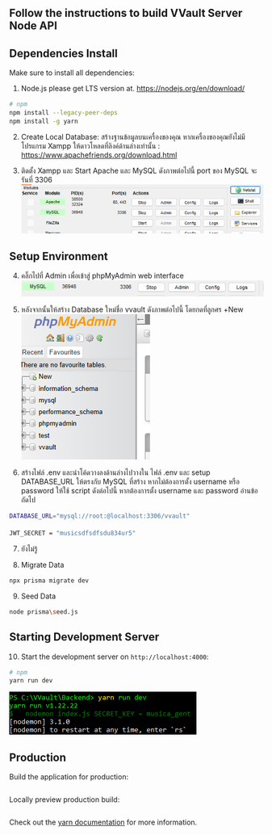 
## Follow the instructions to build VVault Server Node API
## Dependencies Install
Make sure to install all dependencies:

1. Node.js please get LTS version at.
https://nodejs.org/en/download/
```bash
# npm
npm install --legacy-peer-deps
npm install -g yarn
```

2. Create Local Database: สร้างฐานข้อมูลบนเครื่องของคุณ หากเครื่องของคุณยังไม่มี โปรแกรม Xampp ให้ดาวโหลดที่ลิงค์ด้านล่างเท่านั้น :
https://www.apachefriends.org/download.html

3. ติดตั้ง Xampp และ Start Apache และ MySQL ดังภาพต่อไปนี้ port ของ MySQL จะรันที่ 3306
![alt text](README.Resource/image.png)

## Setup Environment
4. คลิ๊กไปที่ Admin เพื่อเข้าสู่ phpMyAdmin web interface
![alt text](README.Resource/image-1.png)

5. หลังจากนั้นให้สร้าง Database ใหม่ชื่อ vvault ดังภาพต่อไปนี้ โดยกดที่ลูกศร +New   
![alt text](README.Resource/image-2.png)

6. สร้างไฟล์ .env และนำโค้ดวางลงด้านล่างไปวางใน ไฟล์ .env และ setup DATABASE_URL ให้ตรงกับ MySQL ที่สร้าง หากไม่ต้องการตั้ง username หรือ password ให้ใช้ script ดังต่อไปนี้ หากต้องการตั้ง username และ password อ่านข้อถัดไป
```bash
DATABASE_URL="mysql://root:@localhost:3306/vvault"

JWT_SECRET = "musicsdfsdfsdu834ur5"
```

7. ยังไม่รู้

8. Migrate Data
```bash
npx prisma migrate dev
```

9. Seed Data
```bash
node prisma\seed.js
```

## Starting Development Server

10. Start the development server on `http://localhost:4000`:

```bash
# npm
yarn run dev
```
![alt text](README.Resource/image-3.png)
## Production

Build the application for production:

```bash

```

Locally preview production build:

```bash

```

Check out the [yarn documentation](https://yarnpkg.com/cli) for more information.

